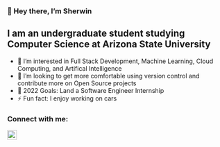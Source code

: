 ### 👋 Hey there, I’m Sherwin

## I am an undergraduate student studying Computer Science at Arizona State University
- 👀 I’m interested in Full Stack Development, Machine Learning, Cloud Computing, and Artifical Intelligence
- 💞️ I’m looking to get more comfortable using version control and contribute more on Open Source projects
- 🥅 2022 Goals: Land a Software Engineer Internship 
- ⚡ Fun fact: I enjoy working on cars

### Connect with me:

[<img align="left" alt="codeSTACKr | LinkedIn" width="22px" src="https://cdn.jsdelivr.net/npm/simple-icons@v3/icons/linkedin.svg" />][linkedin]

[linkedin]: https://linkedin.com/in/codeSTACKr


<!---
sherwintzunigajr/sherwintzunigajr is a ✨ special ✨ repository because its `README.md` (this file) appears on your GitHub profile.
You can click the Preview link to take a look at your changes.
--->
